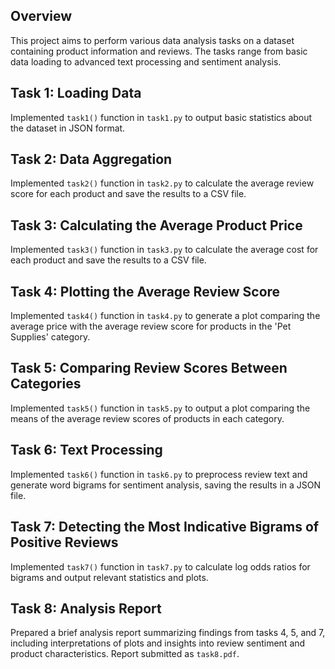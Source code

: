 ## Overview

This project aims to perform various data analysis tasks on a dataset containing product information and reviews. The tasks range from basic data loading to advanced text processing and sentiment analysis.

## Task 1: Loading Data

Implemented `task1()` function in `task1.py` to output basic statistics about the dataset in JSON format.

## Task 2: Data Aggregation

Implemented `task2()` function in `task2.py` to calculate the average review score for each product and save the results to a CSV file.

## Task 3: Calculating the Average Product Price

Implemented `task3()` function in `task3.py` to calculate the average cost for each product and save the results to a CSV file.

## Task 4: Plotting the Average Review Score

Implemented `task4()` function in `task4.py` to generate a plot comparing the average price with the average review score for products in the 'Pet Supplies' category.

## Task 5: Comparing Review Scores Between Categories

Implemented `task5()` function in `task5.py` to output a plot comparing the means of the average review scores of products in each category.

## Task 6: Text Processing

Implemented `task6()` function in `task6.py` to preprocess review text and generate word bigrams for sentiment analysis, saving the results in a JSON file.

## Task 7: Detecting the Most Indicative Bigrams of Positive Reviews

Implemented `task7()` function in `task7.py` to calculate log odds ratios for bigrams and output relevant statistics and plots.

## Task 8: Analysis Report

Prepared a brief analysis report summarizing findings from tasks 4, 5, and 7, including interpretations of plots and insights into review sentiment and product characteristics. Report submitted as `task8.pdf`.

